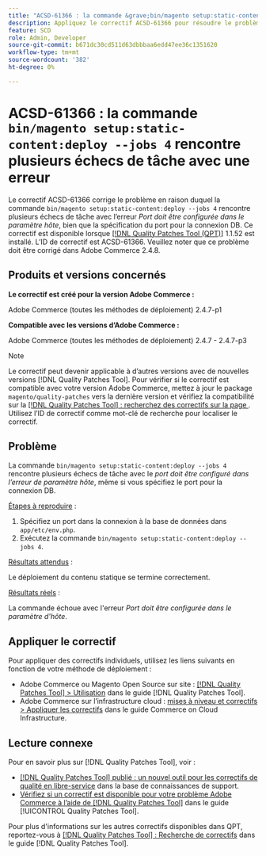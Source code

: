 ```yaml
---
title: "ACSD-61366 : la commande &grave;bin/magento setup:static-content:deploy —jobs 4&grave; rencontre plusieurs échecs de tâche avec une erreur"
description: Appliquez le correctif ACSD-61366 pour résoudre le problème Adobe Commerce en raison duquel la commande &grave;bin/magento setup:static-content:deploy —jobs 4&grave; rencontre plusieurs échecs de tâche avec le *Port doit être configuré dans l’erreur de paramètre d’hôte*, même si le port de la connexion DB est spécifié.
feature: SCD
role: Admin, Developer
source-git-commit: b671dc30cd511d63dbbbaa6edd47ee36c1351620
workflow-type: tm+mt
source-wordcount: '382'
ht-degree: 0%

---
```


# ACSD-61366 : la commande `bin/magento setup:static-content:deploy --jobs 4` rencontre plusieurs échecs de tâche avec une erreur

Le correctif ACSD-61366 corrige le problème en raison duquel la commande `bin/magento setup:static-content:deploy --jobs 4` rencontre plusieurs échecs de tâche avec l’erreur *Port doit être configurée dans le paramètre hôte*, bien que la spécification du port pour la connexion DB. Ce correctif est disponible lorsque [[!DNL Quality Patches Tool (QPT)]](https://experienceleague.adobe.com/en/docs/commerce-knowledge-base/kb/announcements/commerce-announcements/magento-quality-patches-released-new-tool-to-self-serve-quality-patches) 1.1.52 est installé. L’ID de correctif est ACSD-61366. Veuillez noter que ce problème doit être corrigé dans Adobe Commerce 2.4.8.

## Produits et versions concernés

**Le correctif est créé pour la version Adobe Commerce :**

Adobe Commerce (toutes les méthodes de déploiement) 2.4.7-p1

**Compatible avec les versions d’Adobe Commerce :**

Adobe Commerce (toutes les méthodes de déploiement) 2.4.7 - 2.4.7-p3

>[!NOTE]
>
>Le correctif peut devenir applicable à d’autres versions avec de nouvelles versions [!DNL Quality Patches Tool]. Pour vérifier si le correctif est compatible avec votre version Adobe Commerce, mettez à jour le package `magento/quality-patches` vers la dernière version et vérifiez la compatibilité sur la [[!DNL Quality Patches Tool] : recherchez des correctifs sur la page ](https://experienceleague.adobe.com/tools/commerce-quality-patches/index.html). Utilisez l’ID de correctif comme mot-clé de recherche pour localiser le correctif.

## Problème

La commande `bin/magento setup:static-content:deploy --jobs 4` rencontre plusieurs échecs de tâche avec le *port doit être configuré dans l’erreur de paramètre hôte*, même si vous spécifiez le port pour la connexion DB.

<u>Étapes à reproduire</u> :

1. Spécifiez un port dans la connexion à la base de données dans `app/etc/env.php`.
1. Exécutez la commande `bin/magento setup:static-content:deploy --jobs 4`.

<u>Résultats attendus</u> :

Le déploiement du contenu statique se termine correctement.

<u>Résultats réels</u> :

La commande échoue avec l&#39;erreur *Port doit être configurée dans le paramètre d&#39;hôte*.

## Appliquer le correctif

Pour appliquer des correctifs individuels, utilisez les liens suivants en fonction de votre méthode de déploiement :

* Adobe Commerce ou Magento Open Source sur site : [[!DNL Quality Patches Tool] > Utilisation](/help/tools/quality-patches-tool/usage.md) dans le guide [!DNL Quality Patches Tool].
* Adobe Commerce sur l’infrastructure cloud : [mises à niveau et correctifs > Appliquer les correctifs](https://experienceleague.adobe.com/docs/commerce-cloud-service/user-guide/develop/upgrade/apply-patches.html) dans le guide Commerce on Cloud Infrastructure.

## Lecture connexe

Pour en savoir plus sur [!DNL Quality Patches Tool], voir :

* [[!DNL Quality Patches Tool] publié : un nouvel outil pour les correctifs de qualité en libre-service](https://experienceleague.adobe.com/en/docs/commerce-knowledge-base/kb/announcements/commerce-announcements/magento-quality-patches-released-new-tool-to-self-serve-quality-patches) dans la base de connaissances de support.
* [Vérifiez si un correctif est disponible pour votre problème Adobe Commerce à l’aide de  [!DNL Quality Patches Tool]](/help/tools/quality-patches-tool/patches-available-in-qpt/check-patch-for-magento-issue-with-magento-quality-patches.md) dans le guide [!UICONTROL Quality Patches Tool].


Pour plus d&#39;informations sur les autres correctifs disponibles dans QPT, reportez-vous à [[!DNL Quality Patches Tool] : Recherche de correctifs](https://experienceleague.adobe.com/tools/commerce-quality-patches/index.html) dans le guide [!DNL Quality Patches Tool].